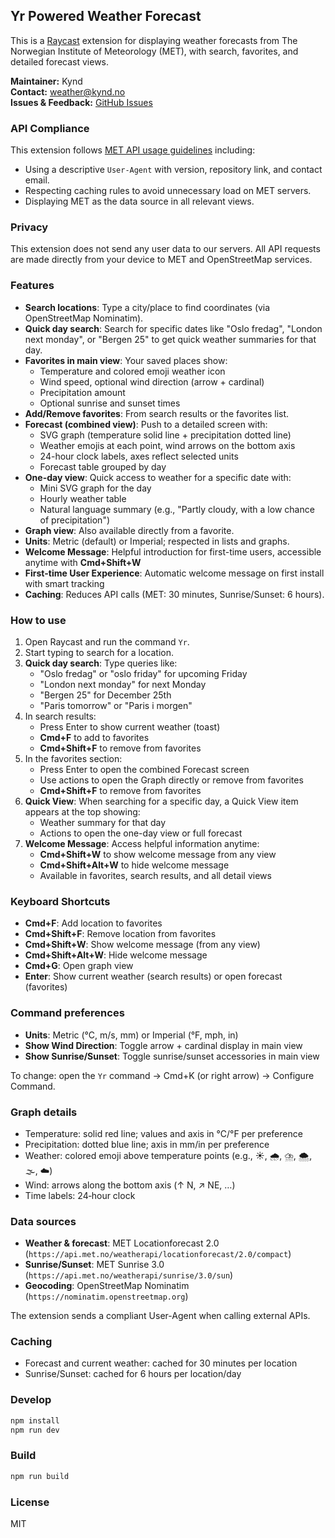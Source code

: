 ## Yr Powered Weather Forecast

This is a [Raycast](https://www.raycast.com) extension for displaying weather forecasts from The Norwegian Institute of Meteorology (MET), with search, favorites, and detailed forecast views.

**Maintainer:** Kynd  
**Contact:** weather@kynd.no  
**Issues & Feedback:** [GitHub Issues](https://github.com/kyndig/yr-weather-raycast/issues)

### API Compliance

This extension follows [MET API usage guidelines](https://developer.yr.no/doc/TermsOfService) including:

- Using a descriptive `User-Agent` with version, repository link, and contact email.
- Respecting caching rules to avoid unnecessary load on MET servers.
- Displaying MET as the data source in all relevant views.

### Privacy

This extension does not send any user data to our servers. All API requests are made directly from your device to MET and OpenStreetMap services.

### Features

- **Search locations**: Type a city/place to find coordinates (via OpenStreetMap Nominatim).
- **Quick day search**: Search for specific dates like "Oslo fredag", "London next monday", or "Bergen 25" to get quick weather summaries for that day.
- **Favorites in main view**: Your saved places show:
  - Temperature and colored emoji weather icon
  - Wind speed, optional wind direction (arrow + cardinal)
  - Precipitation amount
  - Optional sunrise and sunset times
- **Add/Remove favorites**: From search results or the favorites list.
- **Forecast (combined view)**: Push to a detailed screen with:
  - SVG graph (temperature solid line + precipitation dotted line)
  - Weather emojis at each point, wind arrows on the bottom axis
  - 24-hour clock labels, axes reflect selected units
  - Forecast table grouped by day
- **One-day view**: Quick access to weather for a specific date with:
  - Mini SVG graph for the day
  - Hourly weather table
  - Natural language summary (e.g., "Partly cloudy, with a low chance of precipitation")
- **Graph view**: Also available directly from a favorite.
- **Units**: Metric (default) or Imperial; respected in lists and graphs.
- **Welcome Message**: Helpful introduction for first-time users, accessible anytime with **Cmd+Shift+W**
- **First-time User Experience**: Automatic welcome message on first install with smart tracking
- **Caching**: Reduces API calls (MET: 30 minutes, Sunrise/Sunset: 6 hours).

### How to use

1. Open Raycast and run the command `Yr`.
2. Start typing to search for a location.
3. **Quick day search**: Type queries like:
   - "Oslo fredag" or "oslo friday" for upcoming Friday
   - "London next monday" for next Monday
   - "Bergen 25" for December 25th
   - "Paris tomorrow" or "Paris i morgen"
4. In search results:
   - Press Enter to show current weather (toast)
   - **Cmd+F** to add to favorites
   - **Cmd+Shift+F** to remove from favorites
5. In the favorites section:
   - Press Enter to open the combined Forecast screen
   - Use actions to open the Graph directly or remove from favorites
   - **Cmd+Shift+F** to remove from favorites
6. **Quick View**: When searching for a specific day, a Quick View item appears at the top showing:
   - Weather summary for that day
   - Actions to open the one-day view or full forecast
7. **Welcome Message**: Access helpful information anytime:
   - **Cmd+Shift+W** to show welcome message from any view
   - **Cmd+Shift+Alt+W** to hide welcome message
   - Available in favorites, search results, and all detail views

### Keyboard Shortcuts

- **Cmd+F**: Add location to favorites
- **Cmd+Shift+F**: Remove location from favorites
- **Cmd+Shift+W**: Show welcome message (from any view)
- **Cmd+Shift+Alt+W**: Hide welcome message
- **Cmd+G**: Open graph view
- **Enter**: Show current weather (search results) or open forecast (favorites)

### Command preferences

- **Units**: Metric (°C, m/s, mm) or Imperial (°F, mph, in)
- **Show Wind Direction**: Toggle arrow + cardinal display in main view
- **Show Sunrise/Sunset**: Toggle sunrise/sunset accessories in main view

To change: open the `Yr` command → Cmd+K (or right arrow) → Configure Command.

### Graph details

- Temperature: solid red line; values and axis in °C/°F per preference
- Precipitation: dotted blue line; axis in mm/in per preference
- Weather: colored emoji above temperature points (e.g., ☀️, 🌧️, ⛈️, 🌨️, 🌫️, ☁️)
- Wind: arrows along the bottom axis (↑ N, ↗ NE, …)
- Time labels: 24‑hour clock

### Data sources

- **Weather & forecast**: MET Locationforecast 2.0 (`https://api.met.no/weatherapi/locationforecast/2.0/compact`)
- **Sunrise/Sunset**: MET Sunrise 3.0 (`https://api.met.no/weatherapi/sunrise/3.0/sun`)
- **Geocoding**: OpenStreetMap Nominatim (`https://nominatim.openstreetmap.org`)

The extension sends a compliant User-Agent when calling external APIs.

### Caching

- Forecast and current weather: cached for 30 minutes per location
- Sunrise/Sunset: cached for 6 hours per location/day

### Develop

```bash
npm install
npm run dev
```

### Build

```bash
npm run build
```

### License

MIT
